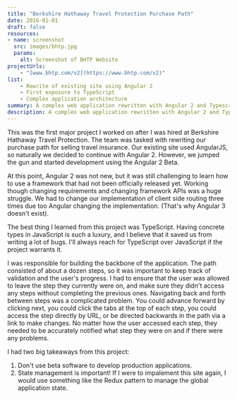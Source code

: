 ```yaml
---
title: "Berkshire Hathaway Travel Protection Purchase Path"
date: 2016-01-01
draft: false
resources:
- name: screenshot
  src: images/bhtp.jpg
  params:
    alt: Screenshot of BHTP Website
projectUrls:
    - "[www.bhtp.com/v2](https://www.bhtp.com/v2)"
list:
    - Rewrite of existing site using Angular 2
    - First exposure to TypeScript
    - Complex application architecture
summary: A complex web application rewritten with Angular 2 and Typescript.
description: A complex web application rewritten with Angular 2 and Typescript.
---
```


This was the first major project I worked on after I was hired at Berkshire Hathaway Travel Protection.
The team was tasked with rewriting our purchase path for selling travel insurance. Our existing site
used AngularJS, so naturally we decided to continue with Angular 2. However, we jumped the gun and started
development using the Angular 2 Beta.

At this point, Angular 2 was not new, but it was still challenging to learn how to use a framework that
had not been officially released yet. Working though changing requirements and changing framework APIs
was a huge struggle. We had to change our implementation of client side routing three times due too
Angular changing the implementation. (That's why Angular 3 doesn't exist).

The best thing I learned from this project was TypeScript. Having concrete types in JavaScript is such
a luxury, and I believe that it saved us from writing a lot of bugs. I'll always reach for TypeScript 
over JavaScript if the project warrants it.

I was responsible for building the backbone of the application. The path consisted of about a dozen steps,
so it was important to keep track of validation and the user's progress. I had to ensure
that the user was allowed to leave the step they currently were on, and make sure they didn't access any
steps without completing the previous ones. Navigating back and forth between steps was a complicated problem.
You could advance forward by clicking next, you could click the tabs at the top of each step, you could access
the step directly by URL, or be directed backwards in the path via a link to make changes. No matter how the user
accessed each step, they needed to be accurately notified what step they were on and if there were any problems.

I had two big takeaways from this project:
1. Don't use beta software to develop production applications.
1. State management is important! If I were to impalement this site again, I would use something like the Redux
pattern to manage the global application state.